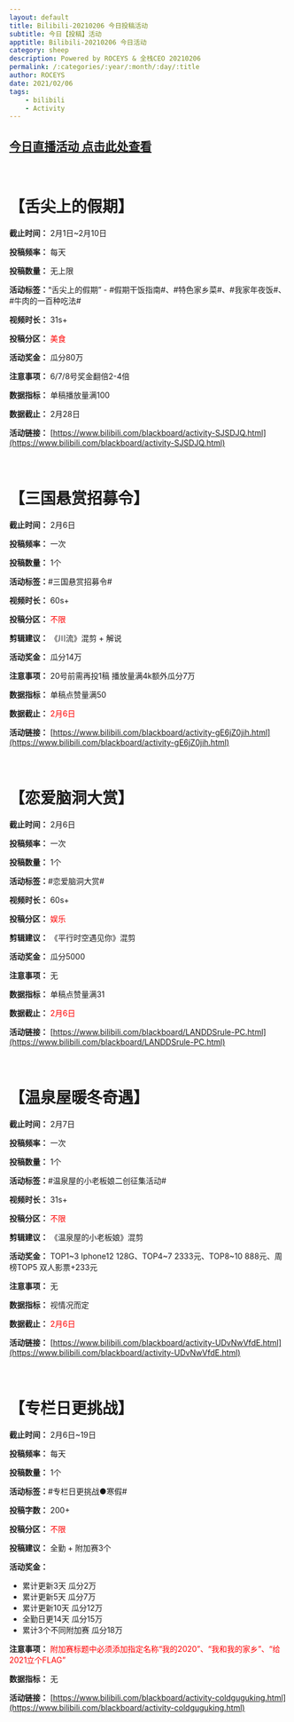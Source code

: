 ```yaml
---
layout: default
title: Bilibili-20210206 今日投稿活动
subtitle: 今日【投稿】活动
apptitle: Bilibili-20210206 今日活动
category: sheep
description: Powered by ROCEYS & 全栈CEO 20210206
permalink: /:categories/:year/:month/:day/:title
author: ROCEYS
date: 2021/02/06
tags:
    - bilibili
    - Activity
---
```


## **[今日直播活动 点击此处查看](https://roceys.cn/sheep/2021/02/06/bilibili-live)**

<br>

# **【舌尖上的假期】**

**截止时间：** 2月1日~2月10日

**投稿频率：** 每天

**投稿数量：** 无上限

**活动标签：**“舌尖上的假期” - #假期干饭指南#、#特色家乡菜#、#我家年夜饭#、#牛肉的一百种吃法#

**视频时长：** 31s+

**投稿分区：** <font color='red'>美食</font>

**活动奖金：** 瓜分80万

**注意事项：** 6/7/8号奖金翻倍2-4倍

**数据指标：** 单稿播放量满100

**数据截止：** 2月28日

**活动链接：** [https://www.bilibili.com/blackboard/activity-SJSDJQ.html](https://www.bilibili.com/blackboard/activity-SJSDJQ.html)

<br>

# **【三国悬赏招募令】**

**截止时间：** 2月6日

**投稿频率：** 一次

**投稿数量：** 1个

**活动标签：**#三国悬赏招募令#

**视频时长：** 60s+

**投稿分区：** <font color='red'>不限</font>

**剪辑建议：** 《川流》混剪 + 解说

**活动奖金：** 瓜分14万

**注意事项：** 20号前需再投1稿 播放量满4k额外瓜分7万

**数据指标：** 单稿点赞量满50

**数据截止：** <font color='red'>2月6日</font>

**活动链接：** [https://www.bilibili.com/blackboard/activity-gE6jZ0jih.html](https://www.bilibili.com/blackboard/activity-gE6jZ0jih.html)

<br>

# **【恋爱脑洞大赏】**

**截止时间：** 2月6日

**投稿频率：** 一次

**投稿数量：** 1个

**活动标签：**#恋爱脑洞大赏#

**视频时长：** 60s+

**投稿分区：** <font color='red'>娱乐</font>

**剪辑建议：** 《平行时空遇见你》混剪

**活动奖金：** 瓜分5000

**注意事项：** 无

**数据指标：** 单稿点赞量满31

**数据截止：** <font color='red'>2月6日</font>

**活动链接：** [https://www.bilibili.com/blackboard/LANDDSrule-PC.html](https://www.bilibili.com/blackboard/LANDDSrule-PC.html)

<br>

# **【温泉屋暖冬奇遇】**

**截止时间：** 2月7日

**投稿频率：** 一次

**投稿数量：** 1个

**活动标签：**#温泉屋的小老板娘二创征集活动#

**视频时长：** 31s+

**投稿分区：** <font color='red'>不限</font>

**剪辑建议：** 《温泉屋的小老板娘》混剪

**活动奖金：** TOP1~3 Iphone12 128G、TOP4~7 2333元、TOP8~10 888元、周榜TOP5 双人影票+233元

**注意事项：** 无

**数据指标：** 视情况而定

**数据截止：** <font color='red'>2月6日</font>

**活动链接：** [https://www.bilibili.com/blackboard/activity-UDvNwVfdE.html](https://www.bilibili.com/blackboard/activity-UDvNwVfdE.html)

<br>

# **【专栏日更挑战】**

**截止时间：** 2月6日~19日

**投稿频率：** 每天

**投稿数量：** 1个

**活动标签：**#专栏日更挑战●寒假#

**投稿字数：** 200+

**投稿分区：** <font color='red'>不限</font>

**投稿建议：** 全勤 + 附加赛3个

**活动奖金：** 
- 累计更新3天 瓜分2万
- 累计更新5天 瓜分7万
- 累计更新10天 瓜分12万
- 全勤日更14天 瓜分15万
- 累计3个不同附加赛 瓜分18万

**注意事项：** <font color='red'>附加赛标题中必须添加指定名称“我的2020”、“我和我的家乡”、“给2021立个FLAG”</font>

**数据指标：** 无

**活动链接：** [https://www.bilibili.com/blackboard/activity-coldguguking.html](https://www.bilibili.com/blackboard/activity-coldguguking.html)

<br>

